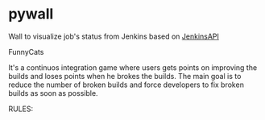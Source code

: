 pywall
======

Wall to visualize job's status from Jenkins based on [JenkinsAPI](https://github.com/pauloremoli/jenkinsapi)


FunnyCats

It's a continuos integration game where users gets points on improving the builds and loses points when he brokes the builds.
The main goal is to reduce the number of broken builds and force developers to fix broken builds as soon as possible.

RULES:

